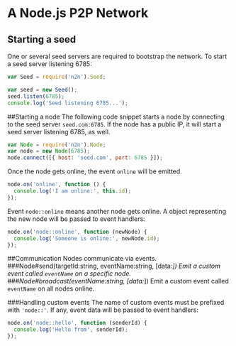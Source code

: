 # A Node.js P2P Network

## Starting a seed
One or several seed servers are required to bootstrap the network. To start a seed server listening 6785:   
```javascript
var Seed = require('n2n').Seed;

var seed = new Seed();
seed.listen(6785);
console.log('Seed listening 6785...');
```
##Starting a node
The following code snippet starts a node by connecting to the seed server `seed.com:6785`. If the node has a public IP, it will start a seed server listening 6785, as well.
```javascript
var Node = require('n2n').Node;
var node = new Node(6785);
node.connect([{ host: 'seed.com', port: 6785 }]);
```

Once the node gets online, the event `online` will be emitted.

```javascript
node.on('online', function () {
  console.log('I am online:', this.id);
});
```

Event `node::online` means another node gets online. A object representing the new node will be passed to event handlers:
```javascript
node.on('node::online', function (newNode) {
  console.log('Someone is online:', newNode.id);
});
```

##Communication
Nodes communicate via events.  
###Node#send(targetId:string, eventName:string, [data:*])
Emit a custom event called `eventName` on a specific node.
###Node#broadcast(eventName:string, [data:*])
Emit a custom event called `eventName` on all nodes online.

###Handling custom events
The name of custom events must be prefixed with `'node::'`. If any, event data will be passed to event handlers:
```javascript
node.on('node::hello', function (senderId) {
  console.log('Hello from', senderId);
});
```
